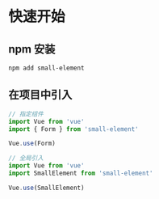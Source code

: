 # 快速开始

## npm 安装

```base
npm add small-element
```

## 在项目中引入

```ts
// 指定组件
import Vue from 'vue'
import { Form } from 'small-element'

Vue.use(Form)

// 全局引入
import Vue from 'vue'
import SmallElement from 'small-element'

Vue.use(SmallElement)
```
